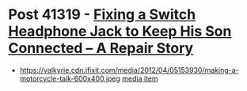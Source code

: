 # Post 41319 - [Fixing a Switch Headphone Jack to Keep His Son Connected &#8211; A Repair Story](https://www.ifixit.com/News/41319/fixing-a-switch-headphone-jack-to-keep-his-son-connected-a-repair-story)

- https://valkyrie.cdn.ifixit.com/media/2012/04/05153930/making-a-motorcycle-talk-600x400.jpeg [media item](media-28326.md)